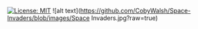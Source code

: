 [![License: MIT](https://img.shields.io/badge/License-MIT-blue.svg)](https://opensource.org/licenses/MIT)
![alt text](https://github.com/CobyWalsh/Space-Invaders/blob/images/Space Invaders.jpg?raw=true)
